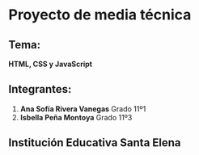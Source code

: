 # Proyecto de media técnica

## Tema: 
**HTML, CSS y JavaScript**

## Integrantes:
1. **Ana Sofía Rivera Vanegas** Grado 11º1
2. **Isbella Peña Montoya** Grado 11º3

## Institución Educativa Santa Elena
